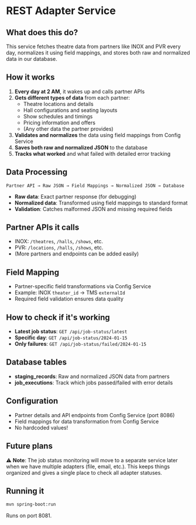 # REST Adapter Service

## What does this do?
This service fetches theatre data from partners like INOX and PVR every day, normalizes it using field mappings, and stores both raw and normalized data in our database.

## How it works
1. **Every day at 2 AM**, it wakes up and calls partner APIs
2. **Gets different types of data** from each partner:
   - Theatre locations and details
   - Hall configurations and seating layouts
   - Show schedules and timings
   - Pricing information and offers
   - (Any other data the partner provides)
3. **Validates and normalizes** the data using field mappings from Config Service
4. **Saves both raw and normalized JSON** to the database
5. **Tracks what worked** and what failed with detailed error tracking

## Data Processing
```
Partner API → Raw JSON → Field Mappings → Normalized JSON → Database
```

- **Raw data**: Exact partner response (for debugging)
- **Normalized data**: Transformed using field mappings to standard format
- **Validation**: Catches malformed JSON and missing required fields

## Partner APIs it calls
- INOX: `/theatres`, `/halls`, `/shows`, etc.
- PVR: `/locations`, `/halls`, `/shows`, etc.
- (More partners and endpoints can be added easily)

## Field Mapping
- Partner-specific field transformations via Config Service
- Example: INOX `theater_id` → TMS `externalId`
- Required field validation ensures data quality

## How to check if it's working
- **Latest job status**: `GET /api/job-status/latest`
- **Specific day**: `GET /api/job-status/2024-01-15`
- **Only failures**: `GET /api/job-status/failed/2024-01-15`

## Database tables
- **staging_records**: Raw and normalized JSON data from partners
- **job_executions**: Track which jobs passed/failed with error details

## Configuration
- Partner details and API endpoints from Config Service (port 8086)
- Field mappings for data transformation from Config Service
- No hardcoded values!

## Future plans
⚠️ **Note**: The job status monitoring will move to a separate service later when we have multiple adapters (file, email, etc.). This keeps things organized and gives a single place to check all adapter statuses.

## Running it
```bash
mvn spring-boot:run
```
Runs on port 8081.
